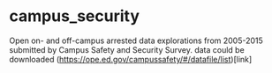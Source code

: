 # campus_security
Open on- and off-campus arrested data explorations from 2005-2015 submitted by Campus Safety and Security Survey.
data could be downloaded (https://ope.ed.gov/campussafety/#/datafile/list)[link]
